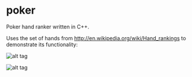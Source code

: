 poker
============

Poker hand ranker written in C++.

Uses the set of hands from http://en.wikipedia.org/wiki/Hand_rankings to demonstrate its functionality:

![alt tag](https://raw.githubusercontent.com/donnemartin/poker/master/res/pokerhands.png)

![alt tag](https://raw.githubusercontent.com/donnemartin/poker/master/res/poker.png)